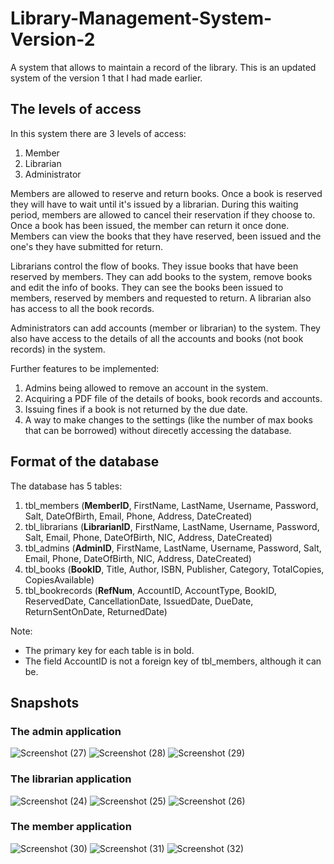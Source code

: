 # Library-Management-System-Version-2

A system that allows to maintain a record of the library. This is an updated system of the version 1 that I had made earlier.

## The levels of access
In this system there are 3 levels of access:
1. Member
2. Librarian
3. Administrator

Members are allowed to reserve and return books. Once a book is reserved they will have to wait until it's issued by a librarian. During this waiting period, members are allowed 
to cancel their reservation if they choose to. Once a book has been issued, the member can return it once done. Members can view the books that they have reserved, been issued and
the one's they have submitted for return.

Librarians control the flow of books. They issue books that have been reserved by members. They can add books to the system, remove books and edit the info of books. They can see 
the books been issued to members, reserved by members and requested to return. A librarian also has access to all the book records.

Administrators can add accounts (member or librarian) to the system. They also have access to the details of all the accounts and books (not book records) in the system.


Further features to be implemented:
1. Admins being allowed to remove an account in the system.
2. Acquiring a PDF file of the details of books, book records and accounts.
3. Issuing fines if a book is not returned by the due date.
4. A way to make changes to the settings (like the number of max books that can be borrowed) without direcetly accessing the database.



## Format of the database

The database has 5 tables:
1. tbl_members (**MemberID**, FirstName, LastName, Username, Password, Salt, DateOfBirth, Email, Phone, Address, DateCreated)
2. tbl_librarians (**LibrarianID**, FirstName, LastName, Username, Password, Salt, Email, Phone, DateOfBirth, NIC, Address, DateCreated)
3. tbl_admins (**AdminID**, FirstName, LastName, Username, Password, Salt, Email, Phone, DateOfBirth, NIC, Address, DateCreated)
4. tbl_books (**BookID**, Title, Author, ISBN, Publisher, Category, TotalCopies, CopiesAvailable)
5. tbl_bookrecords (**RefNum**, AccountID, AccountType, BookID, ReservedDate, CancellationDate, IssuedDate, DueDate, ReturnSentOnDate, ReturnedDate)

Note: 
- The primary key for each table is in bold. 
- The field AccountID is not a foreign key of tbl_members, although it can be.



## Snapshots

### The admin application
![Screenshot (27)](https://user-images.githubusercontent.com/67403229/133976917-6fb51a9b-36fb-4ac0-a847-ec965aa2720a.png)
![Screenshot (28)](https://user-images.githubusercontent.com/67403229/133976928-84bc9e3b-c695-4555-9ac1-f81fb3bf88ab.png)
![Screenshot (29)](https://user-images.githubusercontent.com/67403229/133976933-1e460d7e-ba05-4029-b2e4-0dce4b63b213.png)



### The librarian application
![Screenshot (24)](https://user-images.githubusercontent.com/67403229/133976122-3cd166eb-4614-47b9-9851-6115603b0d93.png)
![Screenshot (25)](https://user-images.githubusercontent.com/67403229/133976524-a59c0841-7f57-4eeb-9646-cc22b7fc35aa.png)
![Screenshot (26)](https://user-images.githubusercontent.com/67403229/133976536-f887b46c-d2f2-410f-b17b-0f8c541c7dbe.png)


### The member application
![Screenshot (30)](https://user-images.githubusercontent.com/67403229/133977317-f32fbffe-fc39-487d-9fed-4b18de0b2b54.png)
![Screenshot (31)](https://user-images.githubusercontent.com/67403229/133977329-f4af755f-85b2-4e62-9142-cf5a158b423a.png)
![Screenshot (32)](https://user-images.githubusercontent.com/67403229/133977331-de6ae585-614f-4caa-8efe-a10cd1759142.png)








